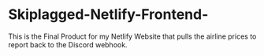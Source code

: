 # Skiplagged-Netlify-Frontend-

This is the Final Product for my Netlify Website that pulls the airline prices to report back to the Discord webhook.
